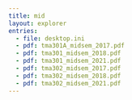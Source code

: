 ```yaml
---
title: mid
layout: explorer
entries:
  - file: desktop.ini
  - pdf: tma301A_midsem_2017.pdf
  - pdf: tma301_midsem_2018.pdf
  - pdf: tma301_midsem_2021.pdf
  - pdf: tma302_midsem_2017.pdf
  - pdf: tma302_midsem_2018.pdf
  - pdf: tma302_midsem_2021.pdf
---
```

